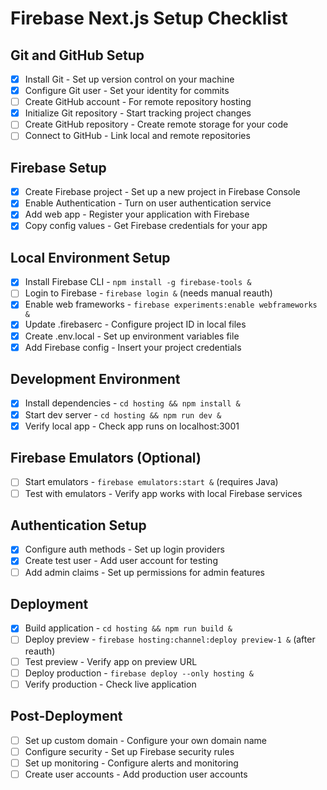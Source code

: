 # Firebase Next.js Setup Checklist

## Git and GitHub Setup
- [x] Install Git - Set up version control on your machine
- [x] Configure Git user - Set your identity for commits
- [ ] Create GitHub account - For remote repository hosting
- [x] Initialize Git repository - Start tracking project changes
- [ ] Create GitHub repository - Create remote storage for your code
- [ ] Connect to GitHub - Link local and remote repositories

## Firebase Setup
- [x] Create Firebase project - Set up a new project in Firebase Console
- [x] Enable Authentication - Turn on user authentication service
- [x] Add web app - Register your application with Firebase
- [x] Copy config values - Get Firebase credentials for your app

## Local Environment Setup
- [x] Install Firebase CLI - `npm install -g firebase-tools &`
- [ ] Login to Firebase - `firebase login &` (needs manual reauth)
- [x] Enable web frameworks - `firebase experiments:enable webframeworks &`
- [x] Update .firebaserc - Configure project ID in local files
- [x] Create .env.local - Set up environment variables file
- [x] Add Firebase config - Insert your project credentials

## Development Environment
- [x] Install dependencies - `cd hosting && npm install &`
- [x] Start dev server - `cd hosting && npm run dev &`
- [x] Verify local app - Check app runs on localhost:3001

## Firebase Emulators (Optional)
- [ ] Start emulators - `firebase emulators:start &` (requires Java)
- [ ] Test with emulators - Verify app works with local Firebase services

## Authentication Setup
- [x] Configure auth methods - Set up login providers
- [x] Create test user - Add user account for testing
- [ ] Add admin claims - Set up permissions for admin features

## Deployment
- [x] Build application - `cd hosting && npm run build &`
- [ ] Deploy preview - `firebase hosting:channel:deploy preview-1 &` (after reauth)
- [ ] Test preview - Verify app on preview URL
- [ ] Deploy production - `firebase deploy --only hosting &`
- [ ] Verify production - Check live application

## Post-Deployment
- [ ] Set up custom domain - Configure your own domain name
- [ ] Configure security - Set up Firebase security rules
- [ ] Set up monitoring - Configure alerts and monitoring
- [ ] Create user accounts - Add production user accounts
